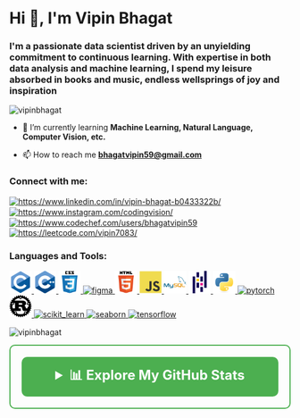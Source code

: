 <h1 align="left">Hi 👋, I'm Vipin Bhagat</h1>
<h3 align="left">I'm a passionate data scientist driven by an unyielding commitment to continuous learning. With expertise in both data analysis and machine learning, I spend my leisure absorbed in books and music, endless wellsprings of joy and inspiration</h3>

<p align="left"> <img src="https://komarev.com/ghpvc/?username=vipinbhagat&label=Profile%20views&color=0e75b6&style=flat" alt="vipinbhagat" /> </p>

- 🌱 I’m currently learning **Machine Learning, Natural Language, Computer Vision, etc.**

- 📫 How to reach me **bhagatvipin59@gmail.com**

<h3 align="left">Connect with me:</h3>
<p align="left">
<a href="https://linkedin.com/in/https://www.linkedin.com/in/vipin-bhagat-b0433322b/" target="blank"><img align="center" src="https://raw.githubusercontent.com/rahuldkjain/github-profile-readme-generator/master/src/images/icons/Social/linked-in-alt.svg" alt="https://www.linkedin.com/in/vipin-bhagat-b0433322b/" height="30" width="40" /></a>
<a href="https://instagram.com/https://www.instagram.com/codingvision/" target="blank"><img align="center" src="https://raw.githubusercontent.com/rahuldkjain/github-profile-readme-generator/master/src/images/icons/Social/instagram.svg" alt="https://www.instagram.com/codingvision/" height="30" width="40" /></a>
<a href="https://www.codechef.com/users/https://www.codechef.com/users/bhagatvipin59" target="blank"><img align="center" src="https://cdn.jsdelivr.net/npm/simple-icons@3.1.0/icons/codechef.svg" alt="https://www.codechef.com/users/bhagatvipin59" height="30" width="40" /></a>
<a href="https://www.leetcode.com/https://leetcode.com/vipin7083/" target="blank"><img align="center" src="https://raw.githubusercontent.com/rahuldkjain/github-profile-readme-generator/master/src/images/icons/Social/leet-code.svg" alt="https://leetcode.com/vipin7083/" height="30" width="40" /></a>
</p>

<h3 align="left">Languages and Tools:</h3>
<p align="left"> <a href="https://www.cprogramming.com/" target="_blank" rel="noreferrer"> <img src="https://raw.githubusercontent.com/devicons/devicon/master/icons/c/c-original.svg" alt="c" width="40" height="40"/> </a> <a href="https://www.w3schools.com/cpp/" target="_blank" rel="noreferrer"> <img src="https://raw.githubusercontent.com/devicons/devicon/master/icons/cplusplus/cplusplus-original.svg" alt="cplusplus" width="40" height="40"/> </a> <a href="https://www.w3schools.com/css/" target="_blank" rel="noreferrer"> <img src="https://raw.githubusercontent.com/devicons/devicon/master/icons/css3/css3-original-wordmark.svg" alt="css3" width="40" height="40"/> </a> <a href="https://www.figma.com/" target="_blank" rel="noreferrer"> <img src="https://www.vectorlogo.zone/logos/figma/figma-icon.svg" alt="figma" width="40" height="40"/> </a> <a href="https://www.w3.org/html/" target="_blank" rel="noreferrer"> <img src="https://raw.githubusercontent.com/devicons/devicon/master/icons/html5/html5-original-wordmark.svg" alt="html5" width="40" height="40"/> </a> <a href="https://developer.mozilla.org/en-US/docs/Web/JavaScript" target="_blank" rel="noreferrer"> <img src="https://raw.githubusercontent.com/devicons/devicon/master/icons/javascript/javascript-original.svg" alt="javascript" width="40" height="40"/> </a> <a href="https://www.mysql.com/" target="_blank" rel="noreferrer"> <img src="https://raw.githubusercontent.com/devicons/devicon/master/icons/mysql/mysql-original-wordmark.svg" alt="mysql" width="40" height="40"/> </a> <a href="https://pandas.pydata.org/" target="_blank" rel="noreferrer"> <img src="https://raw.githubusercontent.com/devicons/devicon/2ae2a900d2f041da66e950e4d48052658d850630/icons/pandas/pandas-original.svg" alt="pandas" width="40" height="40"/> </a> <a href="https://www.python.org" target="_blank" rel="noreferrer"> <img src="https://raw.githubusercontent.com/devicons/devicon/master/icons/python/python-original.svg" alt="python" width="40" height="40"/> </a> <a href="https://pytorch.org/" target="_blank" rel="noreferrer"> <img src="https://www.vectorlogo.zone/logos/pytorch/pytorch-icon.svg" alt="pytorch" width="40" height="40"/> </a> <a href="https://www.rust-lang.org" target="_blank" rel="noreferrer"> <img src="https://raw.githubusercontent.com/devicons/devicon/master/icons/rust/rust-plain.svg" alt="rust" width="40" height="40"/> </a> <a href="https://scikit-learn.org/" target="_blank" rel="noreferrer"> <img src="https://upload.wikimedia.org/wikipedia/commons/0/05/Scikit_learn_logo_small.svg" alt="scikit_learn" width="40" height="40"/> </a> <a href="https://seaborn.pydata.org/" target="_blank" rel="noreferrer"> <img src="https://seaborn.pydata.org/_images/logo-mark-lightbg.svg" alt="seaborn" width="40" height="40"/> </a> <a href="https://www.tensorflow.org" target="_blank" rel="noreferrer"> <img src="https://www.vectorlogo.zone/logos/tensorflow/tensorflow-icon.svg" alt="tensorflow" width="40" height="40"/> </a> </p>

<p><img align="center" src="https://github-readme-stats.vercel.app/api/top-langs?username=vipinbhagat&show_icons=true&locale=en&layout=compact" alt="vipinbhagat" /></p>

<div style="text-align: center;">
    <details style="border: 2px solid #4CAF50; border-radius: 10px; padding: 20px; margin-bottom: 20px;">
        <summary style="cursor: pointer; font-size: 24px; background-color: #4CAF50; color: white; padding: 15px; border-radius: 10px;"><strong>📊 Explore My GitHub Stats</strong></summary>
        <div style="margin-top: 20px;">
            <a href="https://github.com/vipinbhagat123">
                <img src="https://github-readme-stats.vercel.app/api?username=vipinbhagat&show_icons=true&count_private=true&theme=dark" width="400" style="border-radius: 10px;" onmouseover="this.style.transform='scale(1.05)'" onmouseout="this.style.transform='scale(1)'">
            </a>
        </div>
        <div style="margin-top: 30px;">
            <a href="https://github.com/vipinbhagat123">
                <img src="https://github-readme-streak-stats.herokuapp.com/?user=vipinbhagat&theme=dark" width="400" style="border-radius: 10px;" onmouseover="this.style.transform='scale(1.05)'" onmouseout="this.style.transform='scale(1)'">
            </a>
        </div>
        <div style="margin-top: 30px;">
            <a href="https://github.com/vipinbhagat123">
                <img src="https://github-readme-stats.vercel.app/api/top-langs/?username=vipinbhagat&layout=compact&langs_count=10&theme=dark" width="400" style="border-radius: 10px;" onmouseover="this.style.transform='scale(1.05)'" onmouseout="this.style.transform='scale(1)'">
            </a>
        </div>
        <p style="margin-top: 30px; font-size: 16px;">👉 <a href="https://github.com/vipinbhagat123" style="color: #4CAF50;">Visit my GitHub profile for more!</a></p>
    </details>
</div>
